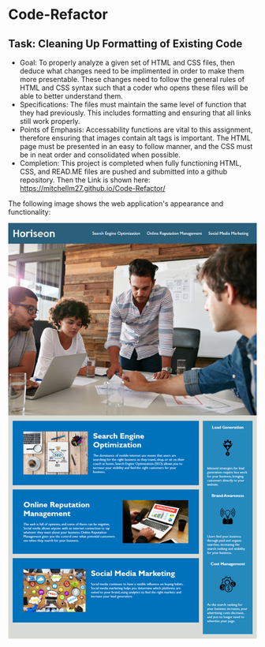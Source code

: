 # Code-Refactor

## Task: Cleaning Up Formatting of Existing Code
* Goal: To properly analyze a given set of HTML and CSS files, then deduce what changes need to be implimented in order to make them more presentable. These changes need to follow the general rules of HTML and CSS syntax such that a coder who opens these files will be able to better understand them. 
* Specifications: The files must maintain the same level of function that they had previously. This includes formatting and ensuring that all links still work properly. 
* Points of Emphasis: Accessability functions are vital to this assignment, therefore ensuring that images contain alt tags is important. The HTML page must be presented in an easy to follow manner, and the CSS must be in neat order and consolidated when possible. 
* Completion: This project is completed when fully functioning HTML, CSS, and READ.ME files are pushed and submitted into a github repository. Then the Link is shown here: https://mitchellm27.github.io/Code-Refactor/

The following image shows the web application's appearance and functionality:

![The Horiseon webpage includes a navigation bar, a header image, and cards with text and images at the bottom of the page.](./images/01-html-css-git-homework-demo.png)